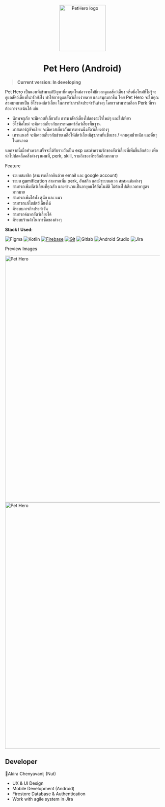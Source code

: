 <p align="center">
  <a href="#"  target="_blank"><img width="150" src="https://res.cloudinary.com/dz74pimt6/image/upload/v1664046655/project/Logo_c5wq3l.png" alt="PetHero logo"></a>
</p>
<h1 align="center">Pet Hero (Android)</h1>

> **Current version: In developing**

Pet Hero เป็นแอพที่เข้ามาแก้ปัญหาที่คนยุคใหม่อาจจะไม่มีเวลาดูแลสัตว์เลี้ยง หรือมือใหม่ที่ไม่รู้จะดูแลสัตว์เลี้ยงที่น่ารักยังไง ทำให้การดูแลสัตว์เลี้ยงง่ายดาย และสนุกมากขึ้น 
โดย Pet Hero จะให้คุณสวมบทบาทเป็น ฮีโร่ของสัตว์เลี้ยง ในการทำภารกิจประจำวันต่างๆ โดยเราสามารถเลือก Perk ที่เราต้องการจะเน้นได้ เช่น 
- นักพจญภัย จะมีเควสที่เกี่ยวกับ การพาสัตว์เลี้ยงไปลองอะไรใหม่ๆ และไปเที่ยว
- ฮีโร่มือใหม่ จะมีเควสเกี่ยวกับการเทคแคร์สัตว์เลี้ยงพื้นฐาน
- มาสเตอร์ผู้อัจฉริยะ จะมีเควสเกี่ยวกับการเทรนนิ่งสัตว์เลี้ยงต่างๆ
- เทรนเนอร์ จะมีเควสเกี่ยวกับช่วยเหลือให้สัตว์เลี้ยงมีสุขภาพที่แข็งแรง / ควบคุมน้ำหนัก
และอื่นๆในอนาคต

นอกจากนี้เมื่อทำเควสเสร็จจะได้รับรางวัลเป็น exp และค่าความรักของสัตว์เลี้ยงที่เพิ่มขึ้นอีกด้วย เพื่อนำไปปลดล็อคสิ่งต่างๆ แผนที่, perk, skill, รวมถึงของที่ระลึกอีกมากมาย 

Feature
- ระบบสมาชิก (สามารถล็อกอินด้วย email และ google account)
- ระบบ gamification สามารถเพิ่ม perk, อัพสกิล และมีระบบเลเวล สะสมแต้มต่างๆ
- สามารถเพิ่มสัตว์เลี้ยงที่คุณรัก และคำนวนเป็นอายุคนได้อัตโนมัติ ไม่ต้องไปเสียเวลาหาสูตรมากมาย
- สามารถเพิ่มได้ทั้ง สุนัข และ แมว
- สามารถแก้ไขสัตว์เลี้ยงได้
- มีระบบภารกิจประจำวัน
- สามารถค้นหาสัตว์เลี้ยงได้
- มีระบบร้านค้าในการซื้อของต่างๆ

**Stack I Used**:

<p>
  <img alt="Figma" src="https://img.shields.io/badge/Figma-1794fa?logo=figma&logoColor=white&style=flat" /> 
  <img alt="Kotlin" src="https://img.shields.io/badge/Kotlin-B125EA?logo=kotlin&logoColor=white&style=flat" />
  <a href="#"><img alt="Firebase" src="https://img.shields.io/badge/Firebase-029BE5.svg?logo=firebase&logoColor=#029BE5"></a>
  <a href="#"><img alt="Git" src="https://img.shields.io/badge/Git-F05033.svg?logo=git&logoColor=white"></a>
  <img alt="Gitlab" src="https://img.shields.io/badge/-GitLab-D83F28?style=flat&logo=gitlab&logoColor=white" />
   <img alt="Android Studio" src="https://img.shields.io/badge/Android Studio-a4c639?logo=androidstudio&logoColor=white&style=flat" /> 
   <img alt="Jira" src="https://img.shields.io/badge/-Jira-004EC2?style=flat&logo=jira&logoColor=white" />
</p

## Preview Images
 <a href="#"  target="_blank"><img width="800" src="https://res.cloudinary.com/dz74pimt6/image/upload/v1664046544/project/Screen_Shot_2565-09-25_at_02.08.25_raxyxf.png" alt="Pet Hero"></a>
 <a href="#"  target="_blank"><img width="800" src="https://res.cloudinary.com/dz74pimt6/image/upload/v1664046543/project/Screen_Shot_2565-09-25_at_02.08.33_mq29pm.png" alt="Pet Hero"></a>

## Developer
🐳Akira Chenyavanij (Nut)
- UX & UI Design
- Mobile Development (Android)
- Firestore Database & Authentication
- Work with agile system in Jira

